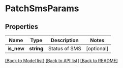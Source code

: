 # PatchSmsParams

## Properties
Name | Type | Description | Notes
------------ | ------------- | ------------- | -------------
**is_new** | **string** | Status of SMS | [optional] 

[[Back to Model list]](../README.md#documentation-for-models) [[Back to API list]](../README.md#documentation-for-api-endpoints) [[Back to README]](../README.md)


